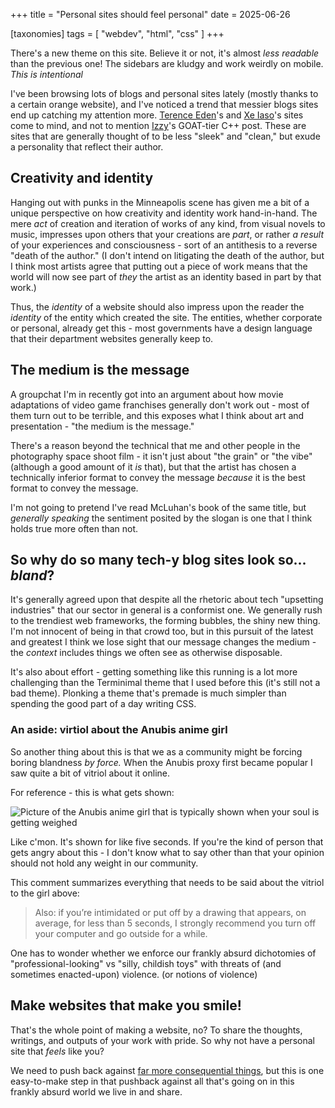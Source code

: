 +++
title = "Personal sites should feel personal"
date = 2025-06-26

[taxonomies]
tags = [ "webdev", "html", "css" ]
+++

There's a new theme on this site. Believe it or not, it's almost
_less readable_ than the previous one! The sidebars are kludgy
and work weirdly on mobile. _This is intentional_

I've been browsing lots of blogs and personal sites lately 
(mostly thanks to a certain orange website), and I've noticed a
trend that messier blogs sites end up catching my attention
more. [Terence Eden](https://shkspr.mobi/blog/)'s and 
[Xe Iaso](https://xeiaso.net/)'s sites come to mind, and not
to mention [Izzy](https://izzys.casa/2024/11/on-safe-cxx/)'s
GOAT-tier C++ post. These are sites that are generally
thought of to be less "sleek" and "clean," but exude a personality
that reflect their author.

## Creativity and identity

Hanging out with punks in the Minneapolis scene has given me
a bit of a unique perspective on how creativity and identity
work hand-in-hand. The mere _act_ of creation and iteration
of works of any kind, from visual novels to music, impresses
upon others that your creations are _part_, or rather _a result_
of your experiences and consciousness - sort of an antithesis
to a reverse "death of the author." (I don't intend on litigating
the death of the author, but I think most artists agree that 
putting out a piece of work means that the world will now see
part of _they_ the artist as an identity based in part by that
work.)

Thus, the _identity_ of a website should also impress
upon the reader the _identity_ of the entity which created
the site. The entities, whether corporate or personal,
already get this - most governments have a design language
that their department websites generally keep to.

## The medium is the message

A groupchat I'm in recently got into an argument about how
movie adaptations of video game franchises generally don't
work out - most of them turn out to be terrible, and this
exposes what I think about art and presentation -
"the medium is the message."

There's a reason beyond the technical that me and other
people in the photography space shoot film - it isn't
just about "the grain" or "the vibe" (although a good
amount of it _is_ that), but that the artist has chosen
a technically inferior format to convey the message
_because_ it is the best format to convey the message.

I'm not going to pretend I've read McLuhan's book 
of the same title, but _generally speaking_ the
sentiment posited by the slogan is one that I think holds
true more often than not.

## So why do so many tech-y blog sites look so... _bland_?

It's generally agreed upon that despite all the rhetoric
about tech "upsetting industries" that our sector
in general is a conformist one. We generally rush to the trendiest
web frameworks, the forming bubbles, the shiny new thing. 
I'm not innocent of being in that crowd too, but in this pursuit
of the latest and greatest I think we lose sight that our
message changes the medium - the _context_ includes things
we often see as otherwise disposable. 

It's also about effort - getting something like this running
is a lot more challenging than the Terminimal theme that I used
before this (it's still not a bad theme). Plonking a theme
that's premade is much simpler than spending the good part of
a day writing CSS. 

### An aside: virtiol about the Anubis anime girl

So another thing about this is that we as a community might be
forcing boring blandness _by force._ When the Anubis proxy first became popular
I saw quite a bit of vitriol about it online.

For reference - this is what gets shown:

![Picture of the Anubis anime girl that is typically shown when your soul is getting weighed](/img/pensive.webp)

Like c'mon. It's shown for like five seconds. If you're the kind of person
that gets angry about this - I don't know what to say other than that your
opinion should not hold any weight in our community.

This comment summarizes everything that needs to be said about the vitriol
to the girl above:

> Also: if you’re intimidated or put off by a drawing that appears, on
> average, for less than 5 seconds, I strongly recommend you turn off your 
> computer and go outside for a while.

One has to wonder whether we enforce our frankly absurd dichotomies of 
"professional-looking" vs "silly, childish toys" with threats of (and sometimes
enacted-upon) violence. (or notions of violence)

## Make websites that make you smile!

That's the whole point of making a website, no? To share the thoughts,
writings, and outputs of your work with pride. So why not have a personal
site that _feels_ like you? 

We need to push back against 
[far more consequential things](/copyright-abolition), but this is one
easy-to-make step in that pushback against all that's going on in
this frankly absurd world we live in and share.

